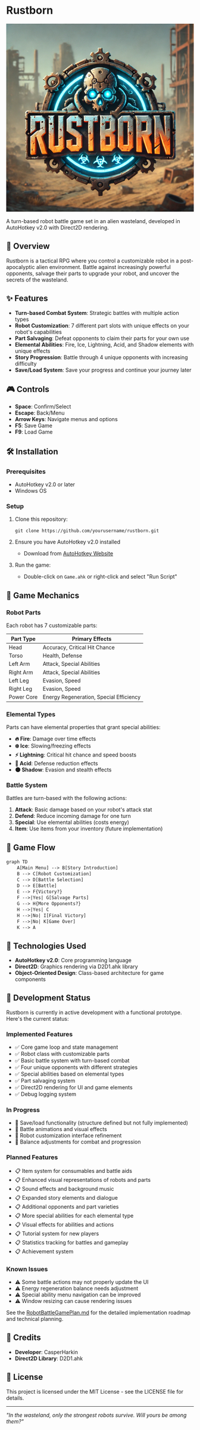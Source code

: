 # Rustborn

![Rustborn Logo](Logo.webp)

A turn-based robot battle game set in an alien wasteland, developed in AutoHotkey v2.0 with Direct2D rendering.

## 🤖 Overview

Rustborn is a tactical RPG where you control a customizable robot in a post-apocalyptic alien environment. Battle against increasingly powerful opponents, salvage their parts to upgrade your robot, and uncover the secrets of the wasteland.

<!-- Screenshot will be added once available -->
<!-- ![Game Screenshot](screenshot.png) -->

## ✨ Features

- **Turn-based Combat System**: Strategic battles with multiple action types
- **Robot Customization**: 7 different part slots with unique effects on your robot's capabilities
- **Part Salvaging**: Defeat opponents to claim their parts for your own use
- **Elemental Abilities**: Fire, Ice, Lightning, Acid, and Shadow elements with unique effects
- **Story Progression**: Battle through 4 unique opponents with increasing difficulty
- **Save/Load System**: Save your progress and continue your journey later

## 🎮 Controls

- **Space**: Confirm/Select
- **Escape**: Back/Menu
- **Arrow Keys**: Navigate menus and options
- **F5**: Save Game
- **F9**: Load Game

## 🛠️ Installation

### Prerequisites

- AutoHotkey v2.0 or later
- Windows OS

### Setup

1. Clone this repository:
   ```
   git clone https://github.com/yourusername/rustborn.git
   ```

2. Ensure you have AutoHotkey v2.0 installed
   - Download from [AutoHotkey Website](https://www.autohotkey.com/)

3. Run the game:
   - Double-click on `Game.ahk` or right-click and select "Run Script"

## 🎲 Game Mechanics

### Robot Parts

Each robot has 7 customizable parts:

| Part Type  | Primary Effects                        |
|------------|---------------------------------------|
| Head       | Accuracy, Critical Hit Chance         |
| Torso      | Health, Defense                       |
| Left Arm   | Attack, Special Abilities             |
| Right Arm  | Attack, Special Abilities             |
| Left Leg   | Evasion, Speed                        |
| Right Leg  | Evasion, Speed                        |
| Power Core | Energy Regeneration, Special Efficiency|

### Elemental Types

Parts can have elemental properties that grant special abilities:

- **🔥 Fire**: Damage over time effects
- **❄️ Ice**: Slowing/freezing effects
- **⚡ Lightning**: Critical hit chance and speed boosts
- **🧪 Acid**: Defense reduction effects
- **🌑 Shadow**: Evasion and stealth effects

### Battle System

Battles are turn-based with the following actions:

1. **Attack**: Basic damage based on your robot's attack stat
2. **Defend**: Reduce incoming damage for one turn
3. **Special**: Use elemental abilities (costs energy)
4. **Item**: Use items from your inventory (future implementation)

## 🔄 Game Flow

```mermaid
graph TD
    A[Main Menu] --> B[Story Introduction]
    B --> C[Robot Customization]
    C --> D[Battle Selection]
    D --> E[Battle]
    E --> F{Victory?}
    F -->|Yes| G[Salvage Parts]
    G --> H{More Opponents?}
    H -->|Yes| C
    H -->|No| I[Final Victory]
    F -->|No| K[Game Over]
    K --> A
```

## 🧰 Technologies Used

- **AutoHotkey v2.0**: Core programming language
- **Direct2D**: Graphics rendering via D2D1.ahk library
- **Object-Oriented Design**: Class-based architecture for game components



## 🚧 Development Status

Rustborn is currently in active development with a functional prototype. Here's the current status:

### Implemented Features
- ✅ Core game loop and state management
- ✅ Robot class with customizable parts
- ✅ Basic battle system with turn-based combat
- ✅ Four unique opponents with different strategies
- ✅ Special abilities based on elemental types
- ✅ Part salvaging system
- ✅ Direct2D rendering for UI and game elements
- ✅ Debug logging system

### In Progress
- 🔄 Save/load functionality (structure defined but not fully implemented)
- 🔄 Battle animations and visual effects
- 🔄 Robot customization interface refinement
- 🔄 Balance adjustments for combat and progression

### Planned Features
- 📋 Item system for consumables and battle aids
- 📋 Enhanced visual representations of robots and parts
- 📋 Sound effects and background music
- 📋 Expanded story elements and dialogue
- 📋 Additional opponents and part varieties
- 📋 More special abilities for each elemental type
- 📋 Visual effects for abilities and actions
- 📋 Tutorial system for new players
- 📋 Statistics tracking for battles and gameplay
- 📋 Achievement system

### Known Issues
- ⚠️ Some battle actions may not properly update the UI
- ⚠️ Energy regeneration balance needs adjustment
- ⚠️ Special ability menu navigation can be improved
- ⚠️ Window resizing can cause rendering issues

See the [RobotBattleGamePlan.md](RobotBattleGamePlan.md) for the detailed implementation roadmap and technical planning.

## 👥 Credits

- **Developer**: CasperHarkin
- **Direct2D Library**: D2D1.ahk

## 📄 License

This project is licensed under the MIT License - see the LICENSE file for details.

---

*"In the wasteland, only the strongest robots survive. Will yours be among them?"*